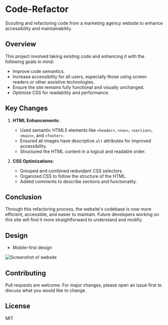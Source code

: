 # Code-Refactor

Scouting and refactoring code from a marketing agency website to enhance accessibility and maintainability.

## Overview

This project involved taking existing code and enhancing it with the following goals in mind:

- Improve code semantics.
- Increase accessibility for all users, especially those using screen readers or other assistive technologies.
- Ensure the site remains fully functional and visually unchanged.
- Optimize CSS for readability and performance.

## Key Changes

1. **HTML Enhancements**:
   - Used semantic HTML5 elements like `<header>`, `<nav>`, `<section>`, `<main>`, and `<footer>`.
   - Ensured all images have descriptive `alt` attributes for improved accessibility.
   - Structured the HTML content in a logical and readable order.

2. **CSS Optimizations**:
   - Grouped and combined redundant CSS selectors.
   - Organized CSS to follow the structure of the HTML.
   - Added comments to describe sections and functionality.

## Conclusion

Through this refactoring process, the website's codebase is now more efficient, accessible, and easier to maintain. Future developers working on this site will find it more straightforward to understand and modify.

## Design

* Mobile-first design

![Screenshot of website](./assets/images/screenshotrecording.gif)

## Contributing

Pull requests are welcome. For major changes, please open an issue first to discuss what you would like to change.

## License

MIT
